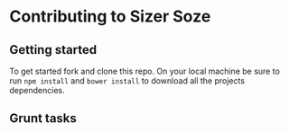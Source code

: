 # Contributing to Sizer Soze

## Getting started 
To get started fork and clone this repo. On your local machine be sure to run `npm install` and `bower install` to download all the projects dependencies. 

## Grunt tasks
